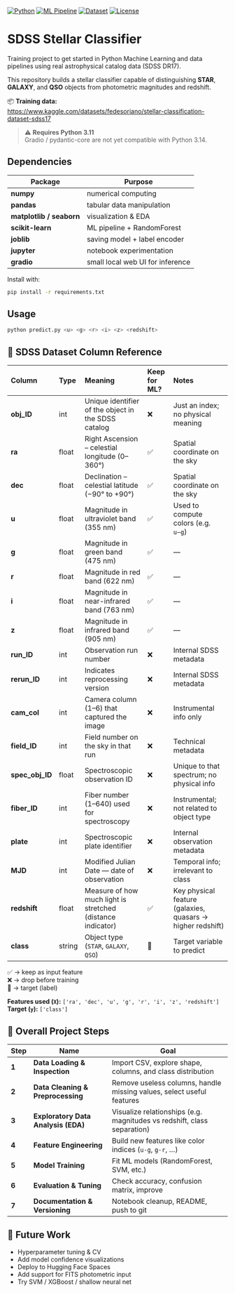 [![Python](https://img.shields.io/badge/Python-3.11-blue)]()
[![ML Pipeline](https://img.shields.io/badge/Type-ML%20Classification-green)]()
[![Dataset](https://img.shields.io/badge/Data-SDSS%20DR17-orange)]()
[![License](https://img.shields.io/badge/License-MIT-lightgrey)]()

# SDSS Stellar Classifier

Training project to get started in Python Machine Learning and data pipelines using real astrophysical catalog data (SDSS DR17).

This repository builds a stellar classifier capable of distinguishing **STAR**, **GALAXY**, and **QSO** objects from photometric magnitudes and redshift.

📦 **Training data:**  
https://www.kaggle.com/datasets/fedesoriano/stellar-classification-dataset-sdss17

> ⚠️ **Requires Python 3.11**  
Gradio / pydantic-core are not yet compatible with Python 3.14.

## Dependencies

| Package | Purpose |
|--------|---------|
| **numpy** | numerical computing |
| **pandas** | tabular data manipulation |
| **matplotlib / seaborn** | visualization & EDA |
| **scikit-learn** | ML pipeline + RandomForest |
| **joblib** | saving model + label encoder |
| **jupyter** | notebook experimentation |
| **gradio** | small local web UI for inference |

Install with:

```bash
pip install -r requirements.txt
```

## Usage

```bash
python predict.py <u> <g> <r> <i> <z> <redshift>
```

## 📘 SDSS Dataset Column Reference

| Column | Type | Meaning | Keep for ML? | Notes |
|:--------|:------|:---------|:-------------|:------|
| **obj_ID** | int | Unique identifier of the object in the SDSS catalog | ❌ | Just an index; no physical meaning |
| **ra** | float | Right Ascension – celestial longitude (0–360°) | ✅ | Spatial coordinate on the sky |
| **dec** | float | Declination – celestial latitude (−90° to +90°) | ✅ | Spatial coordinate on the sky |
| **u** | float | Magnitude in ultraviolet band (355 nm) | ✅ | Used to compute colors (e.g. `u−g`) |
| **g** | float | Magnitude in green band (475 nm) | ✅ | — |
| **r** | float | Magnitude in red band (622 nm) | ✅ | — |
| **i** | float | Magnitude in near-infrared band (763 nm) | ✅ | — |
| **z** | float | Magnitude in infrared band (905 nm) | ✅ | — |
| **run_ID** | int | Observation run number | ❌ | Internal SDSS metadata |
| **rerun_ID** | int | Indicates reprocessing version | ❌ | Internal SDSS metadata |
| **cam_col** | int | Camera column (1–6) that captured the image | ❌ | Instrumental info only |
| **field_ID** | int | Field number on the sky in that run | ❌ | Technical metadata |
| **spec_obj_ID** | float | Spectroscopic observation ID | ❌ | Unique to that spectrum; no physical info |
| **fiber_ID** | int | Fiber number (1–640) used for spectroscopy | ❌ | Instrumental; not related to object type |
| **plate** | int | Spectroscopic plate identifier | ❌ | Internal observation metadata |
| **MJD** | int | Modified Julian Date — date of observation | ❌ | Temporal info; irrelevant to class |
| **redshift** | float | Measure of how much light is stretched (distance indicator) | ✅ | Key physical feature (galaxies, quasars → higher redshift) |
| **class** | string | Object type (`STAR`, `GALAXY`, `QSO`) | 🎯 | Target variable to predict |

✅ → keep as input feature  
❌ → drop before training  
🎯 → target (label)

**Features used (`X`):** `['ra', 'dec', 'u', 'g', 'r', 'i', 'z', 'redshift']`  
**Target (`y`):** `['class']`

## 🧭 Overall Project Steps

| Step | Name | Goal |
|------|------|------|
| **1** | **Data Loading & Inspection** | Import CSV, explore shape, columns, and class distribution |
| **2** | **Data Cleaning & Preprocessing** | Remove useless columns, handle missing values, select useful features |
| **3** | **Exploratory Data Analysis (EDA)** | Visualize relationships (e.g. magnitudes vs redshift, class separation) |
| **4** | **Feature Engineering** | Build new features like color indices (`u-g`, `g-r`, …) |
| **5** | **Model Training** | Fit ML models (RandomForest, SVM, etc.) |
| **6** | **Evaluation & Tuning** | Check accuracy, confusion matrix, improve |
| **7** | **Documentation & Versioning** | Notebook cleanup, README, push to git |

## 🚀 Future Work

- Hyperparameter tuning & CV
- Add model confidence visualizations
- Deploy to Hugging Face Spaces
- Add support for FITS photometric input
- Try SVM / XGBoost / shallow neural net